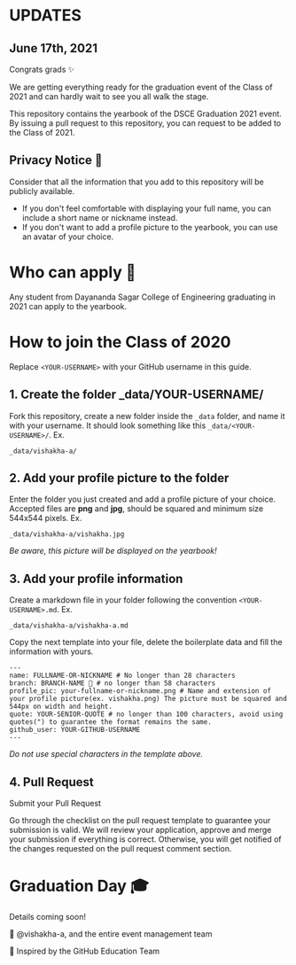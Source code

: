 # UPDATES
## June 17th, 2021

Congrats grads ✨

We are getting everything ready for the graduation event of the Class of 2021 and can hardly wait to see you all walk the stage. 

This repository contains the yearbook of the DSCE Graduation 2021 event. By issuing a pull request to this repository, you can request to be added to the Class of 2021. 


## Privacy Notice 👀
Consider that all the information that you add to this repository will be publicly available.

- If you don't feel comfortable with displaying your full name, you can include a short name or nickname instead.
- If you don't want to add a profile picture to the yearbook, you can use an avatar of your choice. 


# Who can apply 📝
Any student from Dayananda Sagar College of Engineering graduating in 2021 can apply to the yearbook.

# How to join the Class of 2020

Replace `<YOUR-USERNAME>` with your GitHub username in this guide.

## 1. Create the folder _data/YOUR-USERNAME/ 
Fork this repository, create a new folder inside the `_data` folder, and name it with your username. It should look something like this `_data/<YOUR-USERNAME>/`. Ex.


```
_data/vishakha-a/
```

## 2. Add your profile picture to the folder
Enter the folder you just created and add a profile picture of your choice. Accepted files are **png** and **jpg**, should be squared and minimum size 544x544 pixels. Ex.


```
_data/vishakha-a/vishakha.jpg
```

_Be aware, this picture will be displayed on the yearbook!_

## 3. Add your profile information
Create a markdown file in your folder following the convention `<YOUR-USERNAME>.md`. Ex.

```
_data/vishakha-a/vishakha-a.md
```
Copy the next template into your file, delete the boilerplate data and fill the information with yours.
```
---
name: FULLNAME-OR-NICKNAME # No longer than 28 characters
branch: BRANCH-NAME 🚩 # no longer than 58 characters
profile_pic: your-fullname-or-nickname.png # Name and extension of your profile picture(ex. vishakha.png) The picture must be squared and 544px on width and height.
quote: YOUR-SENIOR-QUOTE # no longer than 100 characters, avoid using quotes(") to guarantee the format remains the same.
github_user: YOUR-GITHUB-USERNAME
---
```

_Do not use special characters in the template above._

## 4. Pull Request

Submit your Pull Request

Go through the checklist on the pull request template to guarantee your submission is valid. We will review your application, approve and merge your submission if everything is correct. Otherwise, you will get notified of the changes requested on the pull request comment section. 

# Graduation Day 🎓
Details coming soon!


💖 @vishakha-a, and the entire event management team

💖 Inspired by the GitHub Education Team

